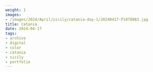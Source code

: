 ```yaml
---
weight: 1
images:
- /images/2024/April/sicily/catania-day-1/20240417-P1070083.jpg
title: Catania.
date: 2024-04-17
tags:
- archive
- digital
- color
- catania
- sicily
- portfolio
---
```


